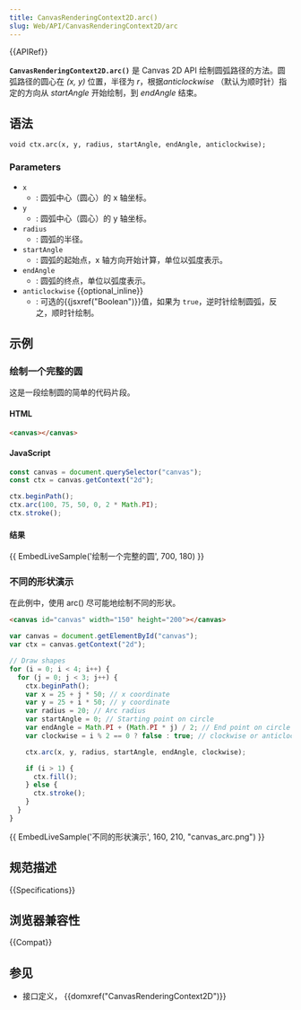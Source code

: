 ```yaml
---
title: CanvasRenderingContext2D.arc()
slug: Web/API/CanvasRenderingContext2D/arc
---
```


{{APIRef}}

**`CanvasRenderingContext2D.arc()`** 是 Canvas 2D API 绘制圆弧路径的方法。圆弧路径的圆心在 _(x, y)_ 位置，半径为 _r_，根据*anticlockwise* （默认为顺时针）指定的方向从 _startAngle_ 开始绘制，到 _endAngle_ 结束。

## 语法

```
void ctx.arc(x, y, radius, startAngle, endAngle, anticlockwise);
```

### Parameters

- `x`
  - : 圆弧中心（圆心）的 x 轴坐标。
- `y`
  - : 圆弧中心（圆心）的 y 轴坐标。
- `radius`
  - : 圆弧的半径。
- `startAngle`
  - : 圆弧的起始点，x 轴方向开始计算，单位以弧度表示。
- `endAngle`
  - : 圆弧的终点，单位以弧度表示。
- `anticlockwise` {{optional_inline}}
  - : 可选的{{jsxref("Boolean")}}值，如果为 `true`，逆时针绘制圆弧，反之，顺时针绘制。

## 示例

### 绘制一个完整的圆

这是一段绘制圆的简单的代码片段。

#### HTML

```html
<canvas></canvas>
```

#### JavaScript

```js
const canvas = document.querySelector("canvas");
const ctx = canvas.getContext("2d");

ctx.beginPath();
ctx.arc(100, 75, 50, 0, 2 * Math.PI);
ctx.stroke();
```

#### 结果

{{ EmbedLiveSample('绘制一个完整的圆', 700, 180) }}

### 不同的形状演示

在此例中，使用 arc() 尽可能地绘制不同的形状。

```html hidden
<canvas id="canvas" width="150" height="200"></canvas>
```

```js
var canvas = document.getElementById("canvas");
var ctx = canvas.getContext("2d");

// Draw shapes
for (i = 0; i < 4; i++) {
  for (j = 0; j < 3; j++) {
    ctx.beginPath();
    var x = 25 + j * 50; // x coordinate
    var y = 25 + i * 50; // y coordinate
    var radius = 20; // Arc radius
    var startAngle = 0; // Starting point on circle
    var endAngle = Math.PI + (Math.PI * j) / 2; // End point on circle
    var clockwise = i % 2 == 0 ? false : true; // clockwise or anticlockwise

    ctx.arc(x, y, radius, startAngle, endAngle, clockwise);

    if (i > 1) {
      ctx.fill();
    } else {
      ctx.stroke();
    }
  }
}
```

{{ EmbedLiveSample('不同的形状演示', 160, 210, "canvas_arc.png") }}

## 规范描述

{{Specifications}}

## 浏览器兼容性

{{Compat}}

## 参见

- 接口定义， {{domxref("CanvasRenderingContext2D")}}
